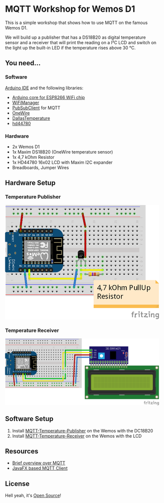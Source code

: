 # MQTT Workshop for Wemos D1

This is a simple workshop that shows how to use MQTT on the famous Wemos D1.

We will build up a publisher that has a DS18B20 as digital temperature sensor and a receiver that will print the reading on a I²C LCD and switch on the light up the built-in LED if the temperature rises above 30 °C.

## You need...

### Software

[Arduino IDE](https://www.arduino.cc/en/Main/Software) and the following libraries:

 * [Arduino core for ESP8266 WiFi chip](https://github.com/esp8266/Arduino)
 * [WiFiManager](https://github.com/tzapu/WiFiManager)
 * [PubSubClient](https://pubsubclient.knolleary.net/) for MQTT
 * [OneWire](https://www.pjrc.com/teensy/td_libs_OneWire.html)
 * [DallasTemperature](https://github.com/milesburton/Arduino-Temperature-Control-Library)
 * [hd44780](https://github.com/duinoWitchery/hd44780)

### Hardware

 * 2x Wemos D1
 * 1x Maxim DS18B20 (OneWire temperature sensor)
 * 1x 4,7 kOhm Resistor
 * 1x HD44780 16x02 LCD with Maxim I2C expander
 * Breadboards, Jumper Wires

## Hardware Setup

### Temperature Publisher

![Temperature Publisher](assets/MQTT-Temperature-Publisher_Breadboard.png)

### Temperature Receiver

![Temperature Receiver](assets/MQTT-Temperature-Receiver_Breadboard.png)

## Software Setup

 1. Install [MQTT-Temperature-Publisher](MQTT-Temperature-Publisher) on the Wemos with the DC18B20
 2. Install [MQTT-Temperature-Receiver](MQTT-Temperature-Receiver) on the Wemos with the LCD

## Resources

 * [Brief overview over MQTT](https://www.slideshare.net/BryanBoyd/mqtt-austin-api)
 * [JavaFX based MQTT Client](http://www.mqttfx.org/)

## License

Hell yeah, it's [Open Source](LICENSE)!